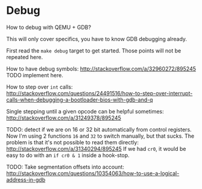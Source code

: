 # Debug

How to debug with QEMU + GDB?

This will only cover specifics, you have to know GDB debugging already.

First read the `make debug` target to get started. Those points will not be repeated here.

How to have debug symbols: <http://stackoverflow.com/a/32960272/895245> TODO implement here.

How to step over `int` calls: <http://stackoverflow.com/questions/24491516/how-to-step-over-interrupt-calls-when-debugging-a-bootloader-bios-with-gdb-and-q>

Single stepping until a given opcode can be helpful sometimes: <http://stackoverflow.com/a/31249378/895245>

TODO: detect if we are on 16 or 32 bit automatically from control registers. Now I'm using 2 functions `16` and `32` to switch  manually, but that sucks. The problem is that it's not possible to read them directly: <http://stackoverflow.com/a/31340294/895245> If we had `cr0`, it would be easy to do with an `if cr0 & 1` inside a hook-stop.

TODO: Take segmentation offsets into account: <http://stackoverflow.com/questions/10354063/how-to-use-a-logical-address-in-gdb>
